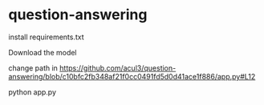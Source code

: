 # question-answering

install requirements.txt

Download the model

change path in https://github.com/acul3/question-answering/blob/c10bfc2fb348af21f0cc0491fd5d0d41ace1f886/app.py#L12

python app.py
